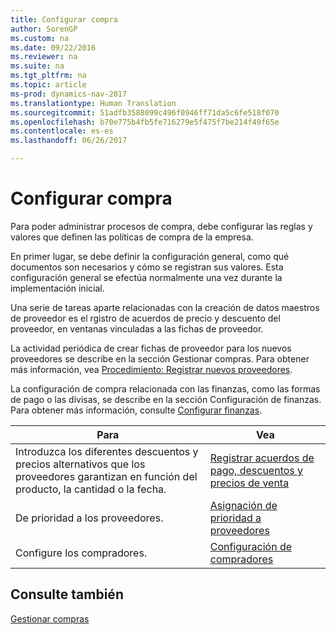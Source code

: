 ```yaml
---
title: Configurar compra
author: SorenGP
ms.custom: na
ms.date: 09/22/2016
ms.reviewer: na
ms.suite: na
ms.tgt_pltfrm: na
ms.topic: article
ms-prod: dynamics-nav-2017
ms.translationtype: Human Translation
ms.sourcegitcommit: 51adfb3588099c496f0946ff71da5c6fe518f070
ms.openlocfilehash: b70e775b4fb5fe716279e5f475f7be214f49f65e
ms.contentlocale: es-es
ms.lasthandoff: 06/26/2017

---
```


# <a name="set-up-purchasing"></a>Configurar compra
Para poder administrar procesos de compra, debe configurar las reglas y valores que definen las políticas de compra de la empresa.

En primer lugar, se debe definir la configuración general, como qué documentos son necesarios y cómo se registran sus valores. Esta configuración general se efectúa normalmente una vez durante la implementación inicial.

Una serie de tareas aparte relacionadas con la creación de datos maestros de proveedor es el rgistro de acuerdos de precio y descuento del proveedor, en ventanas vinculadas a las fichas de proveedor.

La actividad periódica de crear fichas de proveedor para los nuevos proveedores se describe en la sección Gestionar compras. Para obtener más información, vea [Procedimiento: Registrar nuevos proveedores](purchasing-how-register-new-vendors.md).

La configuración de compra relacionada con las finanzas, como las formas de pago o las divisas, se describe en la sección Configuración de finanzas. Para obtener más información, consulte [Configurar finanzas](finance-setup-setup-finance-setup.md).

|Para |Vea |
|---|----|
|Introduzca los diferentes descuentos y precios alternativos que los proveedores garantizan en función del producto, la cantidad o la fecha.|[Registrar acuerdos de pago, descuentos y precios de venta](purchasing-how-record-purchase-price-discount-payment-agreements.md)|
|De prioridad a los proveedores.|[Asignación de prioridad a proveedores](purchasing-how-prioritize-vendors.md)|
|Configure los compradores.|[Configuración de compradores](purchasing-how-setup-purchasers.md)|

## <a name="see-also"></a>Consulte también
[Gestionar compras](purchasing-manage-purchasing.md)

